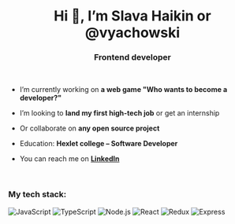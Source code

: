 <h1 align="center">Hi 👋, I’m Slava Haikin or @vyachowski
<h3 align="center">Frontend developer</h3>
<br />

- I’m currently working on **a web game "Who wants to become a developer?"**

- I’m looking to **land my first high-tech job** or get an internship
- Or collaborate on **any open source project**
- Education: **Hexlet college – Software Developer**
- You can reach me on **[LinkedIn](https://www.linkedin.com/in/vyachowski/)**

<br />
<h3 align="left">My tech stack:</h3>
<p align="left"> 
  <img alt="JavaScript" src="https://img.shields.io/badge/javascript-%23323330.svg?style=for-the-badge&logo=javascript&logoColor=%23F7DF1E">
  <img alt="TypeScript" src="https://img.shields.io/badge/typescript-%23007ACC.svg?style=for-the-badge&logo=typescript&logoColor=white">
  <img alt="Node.js" src="https://img.shields.io/badge/node.js-6DA55F?style=for-the-badge&logo=node.js&logoColor=white">
  <img alt="React" src="https://img.shields.io/badge/react-%2320232a.svg?style=for-the-badge&logo=react&logoColor=%2361DAFB">
  <img alt="Redux" src="https://img.shields.io/badge/redux-%23593d88.svg?style=for-the-badge&logo=redux&logoColor=white">
  <img alt="Express" src="https://img.shields.io/badge/express.js-%23404d59.svg?style=for-the-badge&logo=express&logoColor=%2361DAFB">
<!--   <img alt="WordPress" src="https://img.shields.io/badge/WordPress-%23117AC9.svg?style=for-the-badge&logo=WordPress&logoColor=white"> -->
</p>

<!---
Vyachowski/Vyachowski is a ✨ special ✨ repository because its `README.md` (this file) appears on your GitHub profile.
You can click the Preview link to take a look at your changes.
--->
